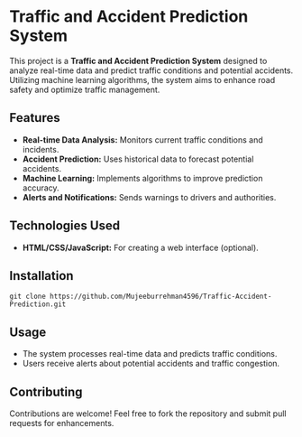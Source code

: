 # Traffic and Accident Prediction System

This project is a **Traffic and Accident Prediction System** designed to analyze real-time data and predict traffic conditions and potential accidents. Utilizing machine learning algorithms, the system aims to enhance road safety and optimize traffic management.

## Features
- **Real-time Data Analysis:** Monitors current traffic conditions and incidents.
- **Accident Prediction:** Uses historical data to forecast potential accidents.
- **Machine Learning:** Implements algorithms to improve prediction accuracy.
- **Alerts and Notifications:** Sends warnings to drivers and authorities.

## Technologies Used
- **HTML/CSS/JavaScript:** For creating a web interface (optional).


## Installation

    git clone https://github.com/Mujeeburrehman4596/Traffic-Accident-Prediction.git
   

## Usage
- The system processes real-time data and predicts traffic conditions.
- Users receive alerts about potential accidents and traffic congestion.



## Contributing
Contributions are welcome! Feel free to fork the repository and submit pull requests for enhancements.


